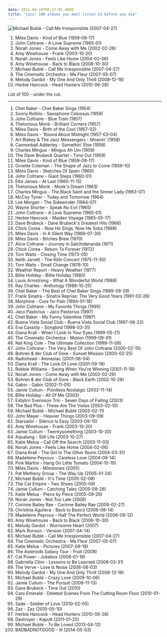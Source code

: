 ```yaml
---
date: 2021-04-10T06:17:01.469Z
title: "jazz: 100 albums you must listen to before you die"
---
```

![Michael Bublé - Call Me Irresponsible (2007-04-27)](http://coverartarchive.org/release/e7a8590c-db03-3c39-a509-bd91a1e104d7/4889361026-500.jpg "Michael Bublé - Call Me Irresponsible (2007-04-27)")
<ol class="albums">
<li data-cover="http://coverartarchive.org/release/3aaa9d21-4982-4c13-a1bb-caa57195fee6/4889827275-500.jpg" data-tags="jazz" role="button">Miles Davis - Kind of Blue (1959-08-17)</li>
<li data-cover="http://coverartarchive.org/release/eb5f77b4-1201-4df8-9d5c-76bc417ebd66/14047816005-500.jpg" data-tags="jazz" role="button">John Coltrane - A Love Supreme (1965-01)</li>
<li data-cover="http://coverartarchive.org/release/a7b9e4e4-b21e-4c70-8aee-5fa555796225/16662903606-500.jpg" data-tags="jazz" role="button">Norah Jones - Come Away with Me (2002-02-26)</li>
<li data-cover="http://coverartarchive.org/release/187e5a40-e083-43d6-bdc3-d472a35622e5/5112992648-500.jpg" data-tags="jazz, soul" role="button">Amy Winehouse - Frank (2003-10-20)</li>
<li data-cover="http://coverartarchive.org/release/d443845e-fd6a-43dd-a533-7ac239809cb6/19918684452-500.jpg" data-tags="jazz" role="button">Norah Jones - Feels Like Home (2004-02-06)</li>
<li data-cover="http://coverartarchive.org/release/0b0ca6cc-f793-3dd8-9329-611a9fb08ae2/6136527070-500.jpg" data-tags="soul" role="button">Amy Winehouse - Back to Black (2006-10-30)</li>
<li data-cover="http://coverartarchive.org/release/e7a8590c-db03-3c39-a509-bd91a1e104d7/4889361026-500.jpg" data-tags="jazz, swing" role="button">Michael Bublé - Call Me Irresponsible (2007-04-27)</li>
<li data-cover="https://via.placeholder.com/450" data-tags="downtempo, chillout" role="button">The Cinematic Orchestra - Ma Fleur (2007-05-07)</li>
<li data-cover="https://via.placeholder.com/450" data-tags="jazz" role="button">Melody Gardot - My One And Only Thrill (2008-12-16)</li>
<li data-cover="http://coverartarchive.org/release/60da23e0-59ce-4c0b-8a4a-fd4d11e5ef3a/6729850517-500.jpg" data-tags="jazz, funk" role="button">Herbie Hancock - Head Hunters (2010-06-28)</li>
</ol>
List of 100 - under the cut.
<!-- more -->

_________________

<ol class="albums">
<li data-cover="http://coverartarchive.org/release/dc0bbfac-ccd4-4c43-a6d7-cfd8b167b137/20467064971-500.jpg" data-tags="jazz" role="button">
Chet Baker - Chet Baker Sings (1954)
</li>
<li data-cover="http://coverartarchive.org/release/e29d9fea-4e28-412f-8b92-93b67bcd4f85/20439700773-500.jpg" data-tags="jazz" role="button">
Sonny Rollins - Saxophone Colossus (1956)
</li>
<li data-cover="http://coverartarchive.org/release/fd6027d2-a42f-459f-8e8f-b2ff34611460/12686381881-500.jpg" data-tags="jazz" role="button">
John Coltrane - Blue Train (1957)
</li>
<li data-cover="http://coverartarchive.org/release/e4b6bef8-ce3b-4d62-99f6-e583c4a25eef/11743292141-500.jpg" data-tags="jazz" role="button">
Thelonious Monk - Brilliant Corners (1957)
</li>
<li data-cover="http://coverartarchive.org/release/9f97004b-25e9-4cd9-8aca-a87cb199fe43/19126231822-500.jpg" data-tags="jazz" role="button">
Miles Davis - Birth of the Cool (1957-02)
</li>
<li data-cover="https://via.placeholder.com/450" data-tags="jazz" role="button">
Miles Davis - 'Round About Midnight (1957-03-04)
</li>
<li data-cover="http://coverartarchive.org/release/0a5bb19c-46c2-46cc-acfe-b80f2aaab1ef/8852810360-500.jpg" data-tags="jazz" role="button">
Art Blakey & The Jazz Messengers - Moanin' (1958)
</li>
<li data-cover="http://coverartarchive.org/release/02ea3a88-250d-3805-b620-658e026f10d4/11717478672-500.jpg" data-tags="jazz" role="button">
Cannonball Adderley - Somethin' Else (1958)
</li>
<li data-cover="http://coverartarchive.org/release/f730ff20-8745-4924-abc8-6a1ff56757ea/10086758610-500.jpg" data-tags="jazz" role="button">
Charles Mingus - Mingus Ah Um (1959)
</li>
<li data-cover="http://coverartarchive.org/release/f2556e9b-8441-40e4-b489-5c572bc960f0/3445437664-500.jpg" data-tags="jazz" role="button">
The Dave Brubeck Quartet - Time Out (1959)
</li>
<li data-cover="http://coverartarchive.org/release/3aaa9d21-4982-4c13-a1bb-caa57195fee6/4889827275-500.jpg" data-tags="jazz" role="button">
Miles Davis - Kind of Blue (1959-08-17)
</li>
<li data-cover="https://via.placeholder.com/450" data-tags="jazz, free jazz" role="button">
Ornette Coleman - The Shape of Jazz to Come (1959-10)
</li>
<li data-cover="https://via.placeholder.com/450" data-tags="jazz" role="button">
Miles Davis - Sketches Of Spain (1960)
</li>
<li data-cover="http://coverartarchive.org/release/830ba33a-c6f9-4107-a618-ad8102f633bd/2834134688-500.jpg" data-tags="jazz" role="button">
John Coltrane - Giant Steps (1960-01)
</li>
<li data-cover="https://img.discogs.com/q7P25HiO4bypP5gJghFgbtXvaFo=/fit-in/300x300/filters:strip_icc():format(jpeg):mode_rgb():quality(90)/discogs-images/R-4168402-1357513912-3825.jpeg.jpg" data-tags="blues" role="button">
Etta James - At Last (1960-11-15)
</li>
<li data-cover="https://via.placeholder.com/450" data-tags="jazz" role="button">
Thelonious Monk - Monk's Dream (1963)
</li>
<li data-cover="http://coverartarchive.org/release/e9a8f2de-5145-3d5b-9787-9344f15b72ad/10118746823-500.jpg" data-tags="jazz" role="button">
Charles Mingus - The Black Saint and the Sinner Lady (1963-07)
</li>
<li data-cover="https://img.discogs.com/-HhMTdT7qkcl7X7K--P2n_VloAM=/fit-in/339x339/filters:strip_icc():format(jpeg):mode_rgb():quality(90)/discogs-images/R-6336030-1458422938-4896.jpeg.jpg" data-tags="jazz" role="button">
McCoy Tyner - Today and Tomorrow (1964)
</li>
<li data-cover="https://via.placeholder.com/450" data-tags="jazz" role="button">
Lee Morgan - The Sidewinder (1964-07)
</li>
<li data-cover="http://coverartarchive.org/release/9a5852aa-8292-4d8b-bbeb-f1ab05b50a82/4228524456-500.jpg" data-tags="jazz" role="button">
Wayne Shorter - Speak No Evil (1965)
</li>
<li data-cover="http://coverartarchive.org/release/eb5f77b4-1201-4df8-9d5c-76bc417ebd66/14047816005-500.jpg" data-tags="jazz" role="button">
John Coltrane - A Love Supreme (1965-01)
</li>
<li data-cover="http://coverartarchive.org/release/8b3ca77d-647d-4e3e-b3a9-e7d5dd17f3e0/6311490042-500.jpg" data-tags="jazz" role="button">
Herbie Hancock - Maiden Voyage (1965-05-17)
</li>
<li data-cover="http://coverartarchive.org/release/2153978a-9ca7-3d4f-901c-5a9221d833a9/27456676174-500.jpg" data-tags="jazz" role="button">
Dave Brubeck - Dave Brubeck's Greatest Hits (1966)
</li>
<li data-cover="https://via.placeholder.com/450" data-tags="jazz" role="button">
Chick Corea - Now He Sings, Now He Sobs (1968)
</li>
<li data-cover="http://coverartarchive.org/release/47873c43-4337-4d3b-9bf2-959f85a7cec1/23109799066-500.jpg" data-tags="jazz" role="button">
Miles Davis - In A Silent Way (1969-07-30)
</li>
<li data-cover="http://coverartarchive.org/release/b7cf6ab3-1fab-45cd-97a2-8e684ffcada1/1895278823-500.jpg" data-tags="jazz, jazz fusion" role="button">
Miles Davis - Bitches Brew (1970)
</li>
<li data-cover="http://coverartarchive.org/release/a73f9292-912a-4cda-bd5b-3f52282ffc1e/22730972517-500.jpg" data-tags="jazz" role="button">
Alice Coltrane - Journey in Satchidananda (1971)
</li>
<li data-cover="http://coverartarchive.org/release/0a779a9f-c0ad-3661-880f-b4277365738e/4327744677-500.jpg" data-tags="jazz, jazz fusion" role="button">
Chick Corea - Return To Forever (1972)
</li>
<li data-cover="http://coverartarchive.org/release/d541b67e-e791-4c44-83ac-750ec65c0e6d/14525209827-500.jpg" data-tags="blues, jazz, singer-songwriter" role="button">
Tom Waits - Closing Time (1973-05)
</li>
<li data-cover="http://coverartarchive.org/release/a48849e9-daed-427a-8f13-b05bbab6a0d5/9519768935-500.jpg" data-tags="jazz, piano" role="button">
Keith Jarrett - The Köln Concert (1975-11-30)
</li>
<li data-cover="http://coverartarchive.org/release/8734dbcb-45f1-4051-a326-11a8f855f0b0/8923135702-500.jpg" data-tags="blues" role="button">
Tom Waits - Small Change (1976-10)
</li>
<li data-cover="http://coverartarchive.org/release/8b5c22c6-f712-489e-9a1d-6cb235cb7c50/21859761852-500.jpg" data-tags="jazz, fusion, jazz fusion" role="button">
Weather Report - Heavy Weather (1977)
</li>
<li data-cover="https://via.placeholder.com/450" data-tags="jazz" role="button">
Billie Holiday - Billie Holiday (1980)
</li>
<li data-cover="http://coverartarchive.org/release/7613c3c2-ed6f-44ab-84ba-3240dbabcb7f/19719747104-500.jpg" data-tags="jazz" role="button">
Louis Armstrong - What A Wonderful World (1988)
</li>
<li data-cover="https://via.placeholder.com/450" data-tags="jazz, soul, blues" role="button">
Ray Charles - Anthology (1988-10-25)
</li>
<li data-cover="http://coverartarchive.org/release/72b9781a-c7d2-4979-abf9-3f5bf9869cd1/8145651151-500.jpg" data-tags="jazz" role="button">
Chet Baker - The Best of Chet Baker Sings (1989-08-29)
</li>
<li data-cover="http://coverartarchive.org/release/6dc1cb85-0dab-4993-8fee-93973079f2ae/4423135804-500.jpg" data-tags="frank sinatra" role="button">
Frank Sinatra - Sinatra Reprise: The Very Good Years (1991-03-26)
</li>
<li data-cover="http://coverartarchive.org/release/1134c9a9-18eb-4930-933a-48bd0c1f0d57/22276388543-500.jpg" data-tags="jazz, 90s, low rock" role="button">
Morphine - Cure for Pain (1994-01-18)
</li>
<li data-cover="https://via.placeholder.com/450" data-tags="jazz" role="button">
John Coltrane - My Favorite Things (1995)
</li>
<li data-cover="https://via.placeholder.com/450" data-tags="jazz, bass, fusion" role="button">
Jaco Pastorius - Jaco Pastorius (1997)
</li>
<li data-cover="https://via.placeholder.com/450" data-tags="jazz" role="button">
Chet Baker - My Funny Valentine (1997)
</li>
<li data-cover="http://coverartarchive.org/release/9b6e7b6f-920c-4da9-a378-fc48944d3ea8/4505336738-500.jpg" data-tags="latin, cuban" role="button">
Buena Vista Social Club - Buena Vista Social Club (1997-06-23)
</li>
<li data-cover="http://coverartarchive.org/release/48ecf3c7-ece1-3616-abf6-b9600870a08e/3270895967-500.jpg" data-tags="female vocalists, jazz" role="button">
Eva Cassidy - Songbird (1998-03-31)
</li>
<li data-cover="https://via.placeholder.com/450" data-tags="jazz" role="button">
Diana Krall - When I Look In Your Eyes (1999-05-21)
</li>
<li data-cover="http://coverartarchive.org/release/a93421ab-50ba-3511-b0c4-1c2f1888cbd6/23414863063-500.jpg" data-tags="jazz, ninja tune, downtempo" role="button">
The Cinematic Orchestra - Motion (1999-09-01)
</li>
<li data-cover="https://img.discogs.com/z_0RHE1L0DvIniK-za1Rm_9O9IY=/fit-in/232x231/filters:strip_icc():format(jpeg):mode_rgb():quality(90)/discogs-images/R-1538556-1226937484.jpeg.jpg" data-tags="jazz, nat king cole sings the ultimate love songs" role="button">
Nat King Cole - The Ultimate Collection (1999-11-08)
</li>
<li data-cover="https://via.placeholder.com/450" data-tags="jazz" role="button">
John Coltrane - The Very Best Of John Coltrane (2000-02-15)
</li>
<li data-cover="http://coverartarchive.org/release/e41015a1-90c0-47b3-9ca5-2b1055f1e3d6/6762804815-500.jpg" data-tags="jazz, ambient, noir jazz, doom jazz" role="button">
Bohren & der Club of Gore - Sunset Mission (2000-02-25)
</li>
<li data-cover="http://coverartarchive.org/release/d3f9b159-8eeb-4820-a258-19cc1ebfc770/7629533443-500.jpg" data-tags="alternative, electronic, experimental" role="button">
Radiohead - Amnesiac (2001-06-04)
</li>
<li data-cover="https://img.discogs.com/paYx_YRn4JrtVTISRyAkv-BfyUg=/fit-in/573x600/filters:strip_icc():format(jpeg):mode_rgb():quality(90)/discogs-images/R-2102400-1264402335.jpeg.jpg" data-tags="jazz" role="button">
Diana Krall - The Look Of Love (2001-09-18)
</li>
<li data-cover="http://coverartarchive.org/release/1ed0855b-ae5d-4eff-a10c-00b4e18d0b4b/22972644479-500.jpg" data-tags="swing" role="button">
Robbie Williams - Swing When You're Winning (2001-11-19)
</li>
<li data-cover="http://coverartarchive.org/release/a7b9e4e4-b21e-4c70-8aee-5fa555796225/16662903606-500.jpg" data-tags="jazz" role="button">
Norah Jones - Come Away with Me (2002-02-26)
</li>
<li data-cover="http://coverartarchive.org/release/d7bdac5f-438f-4b37-95df-2f008a408d9a/6642596762-500.jpg" data-tags="jazz, doom jazz" role="button">
Bohren & der Club of Gore - Black Earth (2002-10-28)
</li>
<li data-cover="http://coverartarchive.org/release/9f2d7299-3c26-38a2-8d81-95ca297ef0a1/8250295476-500.jpg" data-tags="jazz, lounge" role="button">
Gabin - Gabin (2002-11-05)
</li>
<li data-cover="http://coverartarchive.org/release/77d01302-748f-4301-8c36-32a0f5c5ba51/6611958751-500.jpg" data-tags="jazz" role="button">
Jamie Cullum - Pointless Nostalgic (2002-11-14)
</li>
<li data-cover="https://via.placeholder.com/450" data-tags="jazz" role="button">
Billie Holiday - All Of Me (2003)
</li>
<li data-cover="http://coverartarchive.org/release/e765db76-5025-3aad-8d7b-9c773f7092d3/24718719910-500.jpg" data-tags="jazz" role="button">
Esbjörn Svensson Trio - Seven Days of Falling (2003)
</li>
<li data-cover="https://img.discogs.com/jXjGr0E0xoSAHMFgxlKNoa7ZHfQ=/fit-in/600x598/filters:strip_icc():format(jpeg):mode_rgb():quality(90)/discogs-images/R-2083211-1287229519.jpeg.jpg" data-tags="jazz" role="button">
The Bad Plus - These Are The Vistas (2003-02-10)
</li>
<li data-cover="http://coverartarchive.org/release/cad9b13c-387b-4ec8-a974-c391b3fff935/3847437318-500.jpg" data-tags="jazz, swing" role="button">
Michael Bublé - Michael Bublé (2003-02-11)
</li>
<li data-cover="http://coverartarchive.org/release/de5686c7-a301-476e-b4df-61f67f83824b/6621900880-500.jpg" data-tags="john mayer, rock" role="button">
John Mayer - Heavier Things (2003-09-09)
</li>
<li data-cover="https://img.discogs.com/jrWVzobDRoF5M8iFRO0_ha-z8PQ=/fit-in/600x592/filters:strip_icc():format(jpeg):mode_rgb():quality(90)/discogs-images/R-434193-1482085620-7376.jpeg.jpg" data-tags="britpop, indie rock" role="button">
Starsailor - Silence Is Easy (2003-09-15)
</li>
<li data-cover="http://coverartarchive.org/release/187e5a40-e083-43d6-bdc3-d472a35622e5/5112992648-500.jpg" data-tags="jazz, soul" role="button">
Amy Winehouse - Frank (2003-10-20)
</li>
<li data-cover="https://via.placeholder.com/450" data-tags="jazz" role="button">
Jamie Cullum - Twentysomething (2003-10-20)
</li>
<li data-cover="https://img.discogs.com/3Sm3W8uRKa4ng_mHSjtC02riH8A=/fit-in/150x150/filters:strip_icc():format(jpeg):mode_rgb():quality(90)/discogs-images/R-2208233-1323194011.jpeg.jpg" data-tags="soundtrack, jazz, chill, alternative, power pop, singer-songwriter, britpop, pop-rock, amaranth, purchase, hard to find, maarts, still life, happy at work, favorite cds, thoughtfully, wanted album, granka, go get it" role="button">
Aqualung - Still Life (2003-10-27)
</li>
<li data-cover="https://img.discogs.com/kutq8szyAFLHrSU7nW-GlGhoHs4=/fit-in/600x608/filters:strip_icc():format(jpeg):mode_rgb():quality(90)/discogs-images/R-420173-1240855058.jpeg.jpg" data-tags="female vocalists, jazz, blues, katie melua" role="button">
Katie Melua - Call Off the Search (2003-11-03)
</li>
<li data-cover="http://coverartarchive.org/release/d443845e-fd6a-43dd-a533-7ac239809cb6/19918684452-500.jpg" data-tags="jazz" role="button">
Norah Jones - Feels Like Home (2004-02-06)
</li>
<li data-cover="https://via.placeholder.com/450" data-tags="jazz" role="button">
Diana Krall - The Girl In The Other Room (2004-03-31)
</li>
<li data-cover="http://coverartarchive.org/release/ab3110e7-11a9-452a-9af5-f571c2c8b1a9/14265585646-500.jpg" data-tags="jazz" role="button">
Madeleine Peyroux - Careless Love (2004-09-14)
</li>
<li data-cover="http://coverartarchive.org/release/e0a25ed6-4e4f-4e22-8036-6c9d756a3848/2844767728-500.jpg" data-tags="jazz, lounge" role="button">
Pink Martini - Hang On Little Tomato (2004-10-19)
</li>
<li data-cover="https://img.discogs.com/8V0Ft3-NyBfaSy3EEx1S-lgFfIo=/fit-in/600x602/filters:strip_icc():format(jpeg):mode_rgb():quality(90)/discogs-images/R-435188-1466527564-5711.jpeg.jpg" data-tags="jazz" role="button">
Miles Davis - Milestones (2005)
</li>
<li data-cover="https://img.discogs.com/Df7dnfSlhEvSP1C1Tn7CaTRj33Y=/fit-in/600x596/filters:strip_icc():format(jpeg):mode_rgb():quality(90)/discogs-images/R-12940332-1544971330-8500.jpeg.jpg" data-tags="jazz, fusion" role="button">
Pat Metheny Group - The Way Up (2005-01-24)
</li>
<li data-cover="http://coverartarchive.org/release/cb15f5d0-1e03-48bb-b098-06f87e61494d/14300052856-500.jpg" data-tags="jazz" role="button">
Michael Bublé - It's Time (2005-02-08)
</li>
<li data-cover="https://img.discogs.com/YtrSaPszyrFXACFtOQboWrZfrNU=/fit-in/500x500/filters:strip_icc():format(jpeg):mode_rgb():quality(90)/discogs-images/R-893597-1170067201.jpeg.jpg" data-tags="ska, alternative, australian" role="button">
The Cat Empire - Two Shoes (2005-09)
</li>
<li data-cover="https://via.placeholder.com/450" data-tags="jazz" role="button">
Jamie Cullum - Catching Tales (2005-09-26)
</li>
<li data-cover="http://coverartarchive.org/release/f0d6c31f-8f9f-47fe-b5f5-3b96746b48fa/2774682576-500.jpg" data-tags="jazz, female vocalists, katie melua" role="button">
Katie Melua - Piece by Piece (2005-09-26)
</li>
<li data-cover="http://coverartarchive.org/release/8cdee963-2bcb-34dd-b682-5d5dc80dbea3/2519957819-500.jpg" data-tags="jazz, female vocalists" role="button">
Norah Jones - Not Too Late (2006)
</li>
<li data-cover="https://img.discogs.com/cJD9YaMrOcFcA8aD_WRJTCk8vCM=/fit-in/600x595/filters:strip_icc():format(jpeg):mode_rgb():quality(90)/discogs-images/R-3635262-1391952508-1369.jpeg.jpg" data-tags="soul" role="button">
Corinne Bailey Rae - Corinne Bailey Rae (2006-02-27)
</li>
<li data-cover="http://coverartarchive.org/release/d0445642-1485-3c54-a670-3b577da64906/4161828676-500.jpg" data-tags="pop, soul, rnb" role="button">
Christina Aguilera - Back to Basics (2006-08-14)
</li>
<li data-cover="http://coverartarchive.org/release/e3460c1a-910f-4004-8895-f40232ab6ea8/14265636671-500.jpg" data-tags="jazz, female vocalists" role="button">
Madeleine Peyroux - Half The Perfect World (2006-09-12)
</li>
<li data-cover="http://coverartarchive.org/release/0b0ca6cc-f793-3dd8-9329-611a9fb08ae2/6136527070-500.jpg" data-tags="soul" role="button">
Amy Winehouse - Back to Black (2006-10-30)
</li>
<li data-cover="https://via.placeholder.com/450" data-tags="jazz, vocal jazz" role="button">
Melody Gardot - Worrisome Heart (2007)
</li>
<li data-cover="http://coverartarchive.org/release/87935910-79cc-4b90-bd9f-9c3d2e08176e/8740605245-500.jpg" data-tags="funk, cover, jazz" role="button">
Mark Ronson - Version (2007-04-14)
</li>
<li data-cover="http://coverartarchive.org/release/e7a8590c-db03-3c39-a509-bd91a1e104d7/4889361026-500.jpg" data-tags="jazz, swing" role="button">
Michael Bublé - Call Me Irresponsible (2007-04-27)
</li>
<li data-cover="https://via.placeholder.com/450" data-tags="downtempo, chillout" role="button">
The Cinematic Orchestra - Ma Fleur (2007-05-07)
</li>
<li data-cover="http://coverartarchive.org/release/a7acfb37-4c1e-4133-954e-b3b55fc2c058/3766598907-500.jpg" data-tags="katie melua, jazz, singer-songwriter" role="button">
Katie Melua - Pictures (2007-09-19)
</li>
<li data-cover="https://img.discogs.com/3EuGRj1Niu-gr54UjDtoeO_-Szc=/fit-in/600x600/filters:strip_icc():format(jpeg):mode_rgb():quality(90)/discogs-images/R-1932415-1319718765.jpeg.jpg" data-tags="soul, female vocalists, electronic, jazz, indie pop" role="button">
The Asteroids Galaxy Tour - Fruit (2008)
</li>
<li data-cover="http://coverartarchive.org/release/472ab586-be69-4bdb-8f90-af1d25e754a6/22781705669-500.jpg" data-tags="female vocalists, covers, jazz, cover" role="button">
Cat Power - Jukebox (2008-01-18)
</li>
<li data-cover="http://coverartarchive.org/release/75844a1c-9bbc-4781-8186-c4756f09c7ae/27481442661-500.jpg" data-tags="pop, gabriella cilmi" role="button">
Gabriella Cilmi - Lessons to Be Learned (2008-03-31)
</li>
<li data-cover="https://via.placeholder.com/450" data-tags="classic rock, jazz, rock, blues" role="button">
The Verve - Love Is Noise (2008-08-03)
</li>
<li data-cover="https://via.placeholder.com/450" data-tags="jazz" role="button">
Melody Gardot - My One And Only Thrill (2008-12-16)
</li>
<li data-cover="http://coverartarchive.org/release/6430856a-c1dd-3a18-8733-0c93aec06244/14300032035-500.jpg" data-tags="jazz" role="button">
Michael Bublé - Crazy Love (2009-10-06)
</li>
<li data-cover="http://coverartarchive.org/release/d69e9013-4413-4051-92c8-1741b4534259/8127539569-500.jpg" data-tags="jazz" role="button">
Jamie Cullum - The Pursuit (2009-11-13)
</li>
<li data-cover="http://coverartarchive.org/release/ce61b145-c954-4fd4-86a4-bb2617544e62/23062782261-500.jpg" data-tags="jazz" role="button">
Dave Brubeck - Time Out (2010)
</li>
<li data-cover="https://img.discogs.com/qesFKBWvnZv7tZY4VD_KHXzG-Kk=/fit-in/596x534/filters:strip_icc():format(jpeg):mode_rgb():quality(90)/discogs-images/R-2128172-1358124793-6177.jpeg.jpg" data-tags="jazz" role="button">
Caro Emerald - Deleted Scenes From The Cutting Room Floor (2010-01-29)
</li>
<li data-cover="http://coverartarchive.org/release/06697697-6019-31eb-b5a0-f7bc3c861bbe/4896141275-500.jpg" data-tags="soul" role="button">
Sade - Soldier of Love (2010-02-05)
</li>
<li data-cover="http://coverartarchive.org/release/9703802c-0108-40fb-865c-0bbf17960c98/6816205914-500.jpg" data-tags="jazz, chanson" role="button">
Zaz - Zaz (2010-05-10)
</li>
<li data-cover="http://coverartarchive.org/release/60da23e0-59ce-4c0b-8a4a-fd4d11e5ef3a/6729850517-500.jpg" data-tags="jazz, funk" role="button">
Herbie Hancock - Head Hunters (2010-06-28)
</li>
<li data-cover="http://coverartarchive.org/release/e3ec2e6e-352a-4492-9731-abd7df18904b/17968014950-500.jpg" data-tags="sophisti-pop" role="button">
Destroyer - Kaputt (2011-01-25)
</li>
<li data-cover="http://coverartarchive.org/release/ad584957-841b-43d3-a03c-a5e7b0012c7d/4862063196-500.jpg" data-tags="jazz, swing" role="button">
Michael Bublé - To Be Loved (2013-04-12)
</li>
<li data-cover="http://coverartarchive.org/release/4a681db6-3146-4166-b997-6db77bf796dc/7584904311-500.jpg" data-tags="jazz" role="button">
BADBADNOTGOOD - III (2014-05-03)
</li>
</ol>